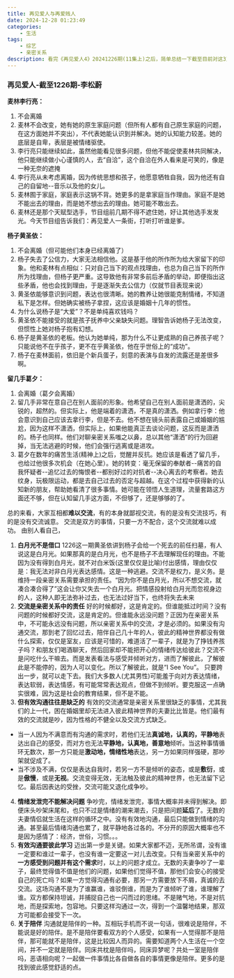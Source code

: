 ```yaml
---
title: 再见爱人与再爱贱人
date: 2024-12-28 01:23:49
categories: 
    - 生活
tags: 
    - 综艺
    - 亲密关系
description: 看完《再见爱人4》20241226期(11集上)之后，简单总结一下截至目前对这3对的分析，以及自己的反思。
---
```

### 再见爱人-截至1226期-李松蔚
**麦林李行亮：**
1. 不会离婚
2. 麦林不会改变，她有她的原生家庭问题（但所有人都有自己原生家庭的问题，在这方面她并不突出），不代表她能认识到并解决。她的认知能力较差。她的底层是自卑，表层是被情绪驱使。
3. 李行亮只能继续如此，虽然他能看见很多问题，但他不能促使麦林共同解决，他只能继续做小心谨慎的人，去“自洽”，这个自洽在外人看来是可笑的，像是一种无奈的遮掩
4. 李行亮从未考虑离婚，因为传统思想和孩子，他愿意牺牲自我，因为他还有自己的自留地--音乐以及他的女儿。
5. 麦林囿于家庭，家庭表示这锅不背。她更多的是拿家庭当作理由。家庭不是她不能出去的理由，而是她不想出去的理由。她可能不敢出去。
5. 麦林还是那个天赋型选手，节目组前几期不得不遮住她，好让其他选手发发光。今天节目组告诉我们：再见爱人一条街，打听打听谁是爹。
<!-- more -->
**杨子黄圣依：**
1. 不会离婚（但可能他们本身已经离婚了）
2. 杨子失去了公信力，大家无法相信他。这是基于他的所作所为给大家留下的印象。他和麦林有点相似：只对自己当下的观点找理由，也总为自己当下的所作所为找理由，但杨子更严重。这导致他有非常多前后矛盾的举动，即便指出这些矛盾，他也会找到理由，于是逐渐失去公信力（仅就节目表现来说）
3. 黄圣依能够意识到问题，表达也很清晰。她的教养让她很能克制情绪，不知道私下是怎样。但她确实被杨子拿捏，这应该是婚姻十几年的惯性。
4. 为什么说杨子是“大爱”？不是单纯喜欢钱吗？
5. 黄圣依不能接受的就是孩子抚养中父亲缺失问题。理智告诉她杨子无法改变，但惯性上她对杨子抱有幻想。
6. 杨子是黄圣依的老板。他认为她单纯，那为什么不让更成熟的自己养孩子呢？只能说他不在乎孩子，更不在乎黄圣依，他在乎世俗上的“成功”。
7. 杨子在麦林面前，依旧是个新兵蛋子，刻意的表演与自发的流露还是差很多啊。

**留几手葛夕：**
1. 会离婚（葛夕会离婚）
2. 留几手非常在意自己在别人面前的形象。他希望自己在别人面前是潇洒的，尖锐的，超然的。但实际上，他是端着的潇洒，不是真的潇洒。例如拿行李：他会意识到自己应该去拿行李，但是不去。他不想在镜头前表露自己或婚姻的尴尬，因为这样不潇洒，但实际上，如果他能真正去谈论问题，这反而是潇洒的。杨子也同样。他们对聊亲密关系嗤之以鼻，总以其他“潇洒”的行为回避掉，当无法逃避的时候，他们会强行逃离或是进攻。
3. 葛夕在数年的痛苦生活(精神上)之后，觉醒并反抗。她应该是看透了留几手，也给过他很多次机会（在她心里）。她的转变：毫无保留的奉献者--痛苦的自我怀疑者--追忆过去的悔恨者--都别好过的对抗者--决心离去的考察者。她去纹身，玩极限运动，都是去自己过去的否定与超越。在这个过程中获得新的认知新的朋友，帮助她看清了很多事情。她可能在领悟人生道理，流量套路这方面还不够，但在认知留几手这方面，不但够了，还是够够的了。

总的来看，大家互相都**难以交流**，有的本身就鄙视交流，有的是没有交流技巧，有的是没有交流诚意。 交流是双方的事情，只要一方不配合，这个交流就难以成功。
由别人看自己，
1. **白月光不是借口** 1226这一期黄圣依讲到杨子会给一个死去的前任扫墓，有人说这是白月光。如果那真的是白月光，也不是杨子不去理解现任的理由。不能因为没有得到白月光，就不对白米饭(这里仅仅是比喻)付出感情，理由仅仅是：我无法对非白月光表达感情。这是一种逃避。交流不是权力，是义务。是维持一段亲密关系需要承担的责任。“因为你不是白月光，所以不想交流，就凑合凑合得了”这会让你又失去一个白月光。把情感投射给白月光而忽视身边的人，这种人即无法弥补过去，也无法过好当下，也终将失去未来
2. **交流是亲密关系中的责任** 好的时候都好，这是肯定的。但谁能抵过时间？没有问题的时候都好交流，这是肯定的。但谁能永远没问题？正因为在亲密关系中，不可能永远没有问题，所以亲密关系中的交流，才是必须的。如果没有沟通交流，那到老了回忆过去，陪伴自己几十年的人，彼此的精神世界都没有做什么探索，仅仅是室友，应该是可惜的，难道活了一辈子，就是为了挣钱养孩子吗？和朋友们喝酒聊天，然后回家却不能把开心的情绪传达给彼此？交流不是问吃什么干嘛去。而是发表看法与感受并倾听对方，进而了解彼此，了解彼此是不能停的，因为人可以变化。所以了解彼此，就是“I See You”。 只要跨出一步，就可以走下去。我们大多数人(尤其男性)可能羞于向对方表达情绪，表达软弱，表达情感，有可能常常表达观点，但做不到倾听。要克服这一点确实很难，因为这是社会的教育结果，但不是不能。
3. **但有效沟通往往是缺乏的** 有效的交流通常是亲密关系里很缺乏的事情，尤其我们的上一代，困在婚姻里却无法进入彼此精神世界的夫妻比比皆是。他们最有效的交流就是吵，因为性格的不健全以及交流方式缺乏。
- 当一人因为不满意而有沟通的需求时，若他们无法**真诚地，认真的，平静地**表达出自己的感受，而对方也无法**平静地，认真地，善意地**倾听。当这种事情循环无数次，那一方只能是**激动地，情绪性地**表达，另一方如果同样强硬，那吵架就促成了。
- 当不涉及不满，仅仅是表达自我时，若另一方不是倾听的姿态，或是**敷衍**，或是**傲慢**，或是**无视**。交流变得无效，无法触及彼此的精神世界，也无法留下记忆。最后因表达的受挫，交流可能又退化成争吵。
4. **情绪发泄完不能解决问题** 争吵完，情绪发泄完，事情大概率并未得到解决。即便床头吵架床尾和，也只不过是情绪的潮来潮去，只是把问题**延后**了。无数的夫妻情侣就生活在这样的循环之中。没有有效地沟通，最后只能做到情绪的沟通。甚至最后情绪沟通也累了，就平静地各过各的。不分开的原因大概率也不是因为感情了：经济，世俗，习惯。。。
5. **有效沟通要彼此学习** 迈出第一步是关键。如果大家都不迈，无所吊谓，没有谁一定要和谁过一辈子，也没有谁一定要这一对儿去改变。只有当亲密关系中的**一方感受到问题并有这个需求**时，以上的问题才成立。无数的夫妻争吵了一辈子，最终觉得值不值是他们的问题，如果他们觉得不值，那他们会安心的接受自己的死亡吗？如果一方觉得沟通有必要，那另一方需要放下不屑，真诚的去交流。这场沟通不是为了谁赢谁，谁驳倒谁，而是为了谁倾听了谁，谁理解了谁。双方都保持坦诚，并捕捉自己也一闪而过的思绪。不是赌气地，不是对抗地，而是探索地，包容地。只要这样沟通过一次，得到一个温馨地结果，那双方可能都会接受下一次。
6. **关于陪伴** 沟通就是陪伴的一种。互相玩手机而不说一句话，很难说是陪伴，不能说是好的陪伴。是不是陪伴要看双方的个人感受，如果有一人觉得那不是陪伴，那可能就不是陪伴，这是比较因人而异的。需要知道两个人生活在一个空间，并不一定就是陪伴。同床共枕是陪伴吗，同床异梦呢？共处一室是陪伴吗，恶语相向呢？一起做一件事情比各自做各自的事情更像是陪伴。更多的是找到彼此感觉舒适的点。
